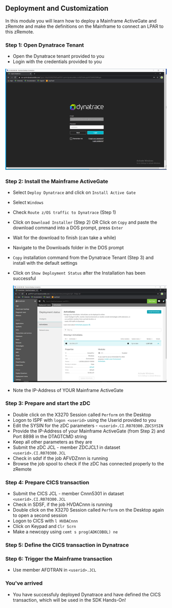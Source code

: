 ## Deployment and Customization

In this module you will learn how to deploy a Mainframe ActiveGate and zRemote and make the definitions on the Mainframe to connect an LPAR to this zRemote.

### Step 1: Open Dynatrace Tenant
- Open the Dynatrace tenant provided to you
- Login with the credentials provided to you

![Login](../../assets/images/003_Credentials.png)

### Step 2: Install the Mainframe ActiveGate
- Select `Deploy Dynatrace` and click on `Install Active Gate`
- Select `Windows`
- Check `Route z/OS traffic to Dynatrace` (Step 1)
- Click on `Download Installer` (Step 2) OR Click on `Copy` and paste the download command into a DOS prompt, press `Enter`
- Wait for the download to finish (can take a while)
- Navigate to the Downloads folder in the DOS prompt
- `Copy` installation command from the Dynatrace Tenant (Step 3) and install with the default settings
- Click on `Show Deployment Status` after the Installation has been successful

  ![ActiveGate](../../assets/images/019_AG_Details.png)
- Note the IP-Address of YOUR Mainframe ActiveGate

### Step 3: Prepare and start the zDC
- Double click on the X3270 Session called `Perform` on the Desktop
- Logon to ISPF with `logon <userid>` using the Userid provided to you 
- Edit the SYSIN for the zDC parameters - `<userid>.CI.R070300.ZDCSYSIN`
- Provide the IP-Address of your Mainframe ActiveGate (from Step 2) and Port 8898 in the DTAGTCMD string
- Keep all other parameters as they are  
- Submit the zDC JCL - member ZDCJCL1 in dataset `<userid>.CI.R070300.JCL`
- Check in sdsf if the job AFVDZnnn is running 
- Browse the job spool to check if the zDC has connected properly to the zRemote

### Step 4: Prepare CICS transaction
- Submit the CICS JCL - member Cnnn5301 in dataset `<userid>.CI.R070300.JCL`
- Check in SDSF, if the job HVDACnnn is running 
- Double click on the X3270 Session called `Perform` on the Desktop again to open a second session
- Logon to CICS with `l HVDACnnn` 
- Click on Keypad and `Clr Scrn`
- Make a newcopy using `cemt s prog(ADKCOBOL) ne` 

### Step 5: Define the CICS transaction in Dynatrace

### Step 6: Trigger the Mainframe transaction 
- Use member AFDTRAN in `<userid>.JCL`

### You've arrived
- You have successfuly deployed Dynatrace and have defined the CICS transaction, which will be used in the SDK Hands-On! 





